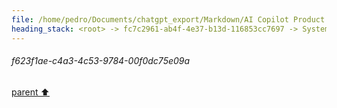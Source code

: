 ```yaml
---
file: /home/pedro/Documents/chatgpt_export/Markdown/AI Copilot Product Ideas.md
heading_stack: <root> -> fc7c2961-ab4f-4e37-b13d-116853cc7697 -> System -> 19e4a094-193a-49f0-aa64-3c33adbe3f9c -> System -> aaa2618b-4514-47d8-a099-61958eb722a2 -> User -> ed8e41d9-ea7c-481f-a304-ab51893d032d -> Assistant -> Scientific Research -> Writing and Content Creation -> Software Development -> Art and Design -> Medicine -> Engineering -> Finance -> Law -> Education -> Music and Audio -> Miscellaneous -> aaa2b1fb-7ebf-40dd-b953-cbb1f0cdbe03 -> User -> 166936ba-4eaf-4ddd-b22b-368da9916e80 -> Assistant -> Computational Biology -> Mental Health -> Aerospace Engineering -> Archaeology -> Film and Theatre -> Agriculture -> Veterinary Medicine -> Fire Safety and Emergency Response -> Manufacturing -> Sports -> Political Campaigning -> Coffee Brewing -> Language Learning -> Urban Planning -> Fashion -> Astronomy -> Music Production -> Marine Biology -> aaa27884-2ede-4f3a-8fdc-a38d659b192a -> User -> f623f1ae-c4a3-4c53-9784-00f0dc75e09a
---
```

###### f623f1ae-c4a3-4c53-9784-00f0dc75e09a
[parent ⬆️](#aaa27884-2ede-4f3a-8fdc-a38d659b192a)
